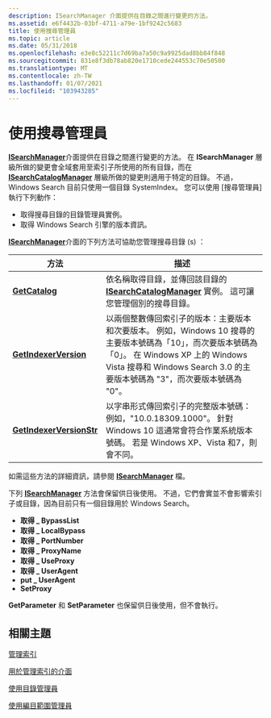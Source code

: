 ```yaml
---
description: ISearchManager 介面提供在目錄之間進行變更的方法。
ms.assetid: e6f4432b-03bf-4711-a79e-1bf9242c5683
title: 使用搜尋管理員
ms.topic: article
ms.date: 05/31/2018
ms.openlocfilehash: e3e8c52211c7d69ba7a50c9a9925dad8bb84f848
ms.sourcegitcommit: 831e8f3db78ab820e1710cede244553c70e50500
ms.translationtype: MT
ms.contentlocale: zh-TW
ms.lasthandoff: 01/07/2021
ms.locfileid: "103943285"
---
```

# <a name="using-the-search-manager"></a>使用搜尋管理員

[**ISearchManager**](/windows/desktop/api/Searchapi/nn-searchapi-isearchmanager)介面提供在目錄之間進行變更的方法。 在 **ISearchManager** 層級所做的變更會全域套用至索引子所使用的所有目錄，而在 [**ISearchCatalogManager**](/windows/desktop/api/Searchapi/nn-searchapi-isearchcatalogmanager) 層級所做的變更則適用于特定的目錄。 不過，Windows Search 目前只使用一個目錄 SystemIndex。 您可以使用 [搜尋管理員] 執行下列動作：

- 取得搜尋目錄的目錄管理員實例。
- 取得 Windows Search 引擎的版本資訊。

[**ISearchManager**](/windows/desktop/api/Searchapi/nn-searchapi-isearchmanager)介面的下列方法可協助您管理搜尋目錄 (s) ：

| 方法                                                                      | 描述                                                                                                                                                                                                                          |
|-----------------------------------------------------------------------------|--------------------------------------------------------------------------------------------------------------------------------------------------------------------------------------------------------------------------------------|
| [**GetCatalog**](/windows/desktop/api/Searchapi/nf-searchapi-isearchmanager-getcatalog)                     | 依名稱取得目錄，並傳回該目錄的 [**ISearchCatalogManager**](/windows/desktop/api/Searchapi/nn-searchapi-isearchcatalogmanager) 實例。 這可讓您管理個別的搜尋目錄。                                          |
| [**GetIndexerVersion**](/windows/desktop/api/Searchapi/nf-searchapi-isearchmanager-getindexerversion)       | 以兩個整數傳回索引子的版本：主要版本和次要版本。 例如，Windows 10 搜尋的主要版本號碼為「10」，而次要版本號碼為「0」。 在 Windows XP 上的 Windows Vista 搜尋和 Windows Search 3.0 的主要版本號碼為 "3"，而次要版本號碼為 "0"。 |
| [**GetIndexerVersionStr**](/windows/desktop/api/Searchapi/nf-searchapi-isearchmanager-getindexerversionstr) | 以字串形式傳回索引子的完整版本號碼：例如，"10.0.18309.1000"。 針對 Windows 10 這通常會符合作業系統版本號碼。 若是 Windows XP、Vista 和7，則會不同。                                                                                                                                        |


如需這些方法的詳細資訊，請參閱 [**ISearchManager**](/windows/desktop/api/Searchapi/nn-searchapi-isearchmanager) 檔。

下列 [**ISearchManager**](/windows/desktop/api/Searchapi/nn-searchapi-isearchmanager) 方法會保留供日後使用。 不過，它們會實並不會影響索引子或目錄，因為目前只有一個目錄用於 Windows Search。

- **取得 \_ BypassList**
- **取得 \_ LocalBypass**
- **取得 \_ PortNumber**
- **取得 \_ ProxyName**
- **取得 \_ UseProxy**
- **取得 \_ UserAgent**
- **put \_ UserAgent**
- **SetProxy**

**GetParameter** 和 **SetParameter** 也保留供日後使用，但不會執行。

## <a name="related-topics"></a>相關主題

[管理索引](-search-3x-wds-mngidx-overview.md)

[用於管理索引的介面](interfaces-for-managing-the-index.md)

[使用目錄管理員](-search-3x-wds-mngidx-catalog-manager.md)

[使用編目範圍管理員](-search-3x-wds-extidx-csm.md)

